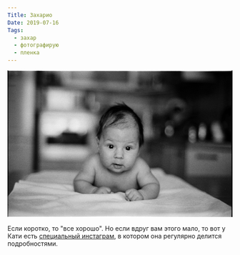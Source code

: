 ```yaml
---
Title: Захарио
Date: 2019-07-16
Tags:
  - захар
  - фотографирую
  - пленка
---
```


![Пухлый](images/pukhliy.jpg)

Если коротко, то "все хорошо". Но если вдруг вам этого мало, то вот у Кати есть [специальный инстаграм](https://instagram.com/mamablint), в котором она регулярно делится подробностями.